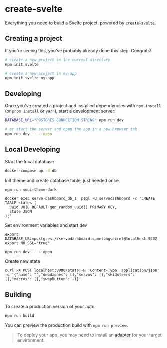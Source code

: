 # create-svelte

Everything you need to build a Svelte project, powered by [`create-svelte`](https://github.com/sveltejs/kit/tree/master/packages/create-svelte).

## Creating a project

If you're seeing this, you've probably already done this step. Congrats!

```bash
# create a new project in the current directory
npm init svelte

# create a new project in my-app
npm init svelte my-app
```

## Developing

Once you've created a project and installed dependencies with `npm install` (or `pnpm install` or `yarn`), start a development server:

```bash
DATABASE_URL="POSTGRES CONNECTION STRING" npm run dev

# or start the server and open the app in a new browser tab
npm run dev -- --open
```

## Local Developing

Start the local database

```bash
docker-compose up -d db
```

Init theme and create database table, just needed once

```
npm run smui-theme-dark

docker exec servo-dashboard_db_1  psql -U servodashboard -c 'CREATE TABLE states (
  uuid UUID DEFAULT gen_random_uuid() PRIMARY KEY,
  state JSON
);'
```

Set environment variables and start dev

```
export DATABASE_URL=postgres://servodashboard:somelongsecret@localhost:5432
export NO_SSL="true"
```

```
npm run dev -- --open
```

Create new state

```
curl -X POST localhost:8080/state -H 'Content-Type: application/json' -d '{"name": "","deadzones": [],"servos": [],"skidsteers": [],"macros": [],"swapButton": -1}'
```

## Building

To create a production version of your app:

```bash
npm run build
```

You can preview the production build with `npm run preview`.

> To deploy your app, you may need to install an [adapter](https://kit.svelte.dev/docs/adapters) for your target environment.
